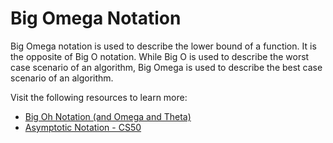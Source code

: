 # Big Omega Notation

Big Omega notation is used to describe the lower bound of a function. It is the opposite of Big O notation. While Big O is used to describe the worst case scenario of an algorithm, Big Omega is used to describe the best case scenario of an algorithm.

Visit the following resources to learn more:

- [Big Oh Notation (and Omega and Theta)](https://www.youtube.com/watch?v=ei-A_wy5Yxw&list=PL1BaGV1cIH4UhkL8a9bJGG356covJ76qN&index=3)
- [Asymptotic Notation - CS50](https://www.youtube.com/watch?v=iOq5kSKqeR4)
